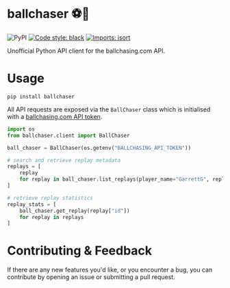 # ballchaser ⚽️🚗

![PyPI](https://img.shields.io/pypi/v/ballchaser)
[![Code style: black](https://img.shields.io/badge/code%20style-black-000000.svg)](https://github.com/psf/black)
[![Imports: isort](https://img.shields.io/badge/%20imports-isort-%231674b1?style=flat)](https://pycqa.github.io/isort/)

Unofficial Python API client for the ballchasing.com API.

# Usage
```commandline
pip install ballchaser
```

All API requests are exposed via the `BallChaser` class which is initialised with a [ballchasing.com API token](https://ballchasing.com/doc/api#header-authentication).

```python
import os
from ballchaser.client import BallChaser

ball_chaser = BallChaser(os.getenv("BALLCHASING_API_TOKEN"))

# search and retrieve replay metadata
replays = [
    replay
    for replay in ball_chaser.list_replays(player_name="GarrettG", replay_count=10)
]

# retrieve replay statistics
replay_stats = [
    ball_chaser.get_replay(replay["id"])
    for replay in replays
]
```

# Contributing & Feedback

If there are any new features you'd like, or you encounter a bug, you can contribute by opening an issue or submitting a pull request.
